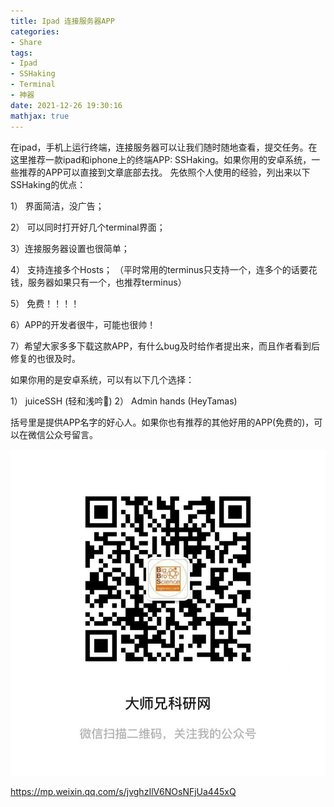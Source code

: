 ```yaml
---
title: Ipad 连接服务器APP
categories: 
- Share 
tags: 
- Ipad
- SSHaking
- Terminal 
- 神器
date: 2021-12-26 19:30:16
mathjax: true
---
```


在ipad，手机上运行终端，连接服务器可以让我们随时随地查看，提交任务。在这里推荐一款ipad和iphone上的终端APP: SSHaking。如果你用的安卓系统，一些推荐的APP可以直接到文章底部去找。
先依照个人使用的经验，列出来以下SSHaking的优点：

1） 界面简洁，没广告；

2） 可以同时打开好几个terminal界面；

3）连接服务器设置也很简单；

4） 支持连接多个Hosts； （平时常用的terminus只支持一个，连多个的话要花钱，服务器如果只有一个，也推荐terminus）

5） 免费！！！！

6）APP的开发者很牛，可能也很帅！

7）希望大家多多下载这款APP，有什么bug及时给作者提出来，而且作者看到后修复的也很及时。

如果你用的是安卓系统，可以有以下几个选择：

1） juiceSSH (轻和浅吟🐳)
2） Admin hands (HeyTamas)

括号里是提供APP名字的好心人。如果你也有推荐的其他好用的APP(免费的)，可以在微信公众号留言。

![](F00/QR_code.jpeg)

https://mp.weixin.qq.com/s/jvghzIlV6NOsNFjUa445xQ

